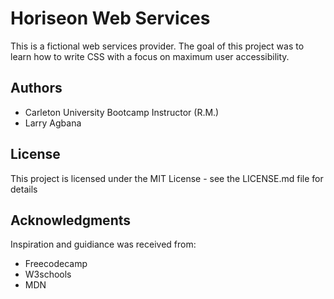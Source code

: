 # Horiseon Web Services
This is a fictional web services provider. The goal of this project was to learn how to write CSS with a focus on maximum user accessibility.

## Authors
- Carleton University Bootcamp Instructor (R.M.)
- Larry Agbana

## License
This project is licensed under the MIT License - see the LICENSE.md file for details

## Acknowledgments
Inspiration and guidiance was received from:
- Freecodecamp
- W3schools
- MDN 